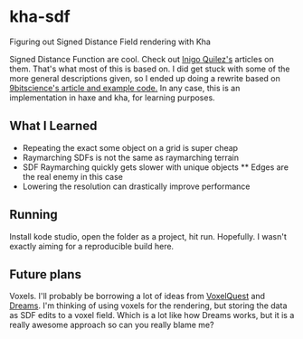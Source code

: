 # kha-sdf
Figuring out Signed Distance Field rendering with Kha

Signed Distance Function are cool. Check out 
[Inigo Quilez's](http://www.iquilezles.org/) articles on them. That's what most 
of this is based on. I did get stuck with some of the more general descriptions
given, so I ended up doing a rewrite based on 
[9bitscience's article and example code.](https://9bitscience.blogspot.com/2013/07/raymarching-distance-fields_14.html) 
In any case, this is an implementation in haxe and kha, for learning purposes.

## What I Learned
* Repeating the exact some object on a grid is super cheap
* Raymarching SDFs is not the same as raymarching terrain
* SDF Raymarching quickly gets slower with unique objects
** Edges are the real enemy in this case
* Lowering the resolution can drastically improve performance


## Running

Install kode studio, open the folder as a project, hit run. Hopefully. I wasn't 
exactly aiming for a reproducible build here.

## Future plans
Voxels. I'll probably be borrowing a lot of ideas from [VoxelQuest](https://www.voxelquest.com/)
and [Dreams](http://dreams.mediamolecule.com/). I'm thinking of using voxels for the rendering, 
but storing the data as SDF edits to a voxel field. Which is a lot like how Dreams
works, but it is a really awesome approach so can you really blame me?
